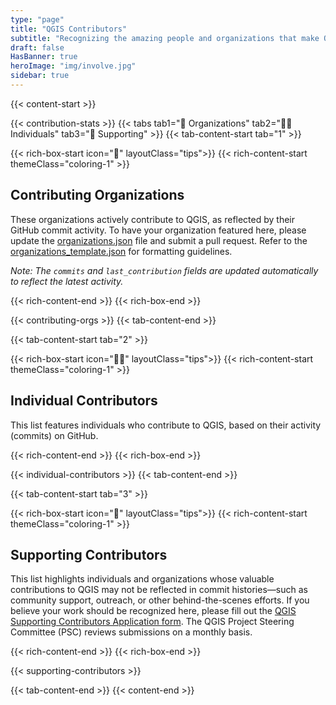 ```yaml
---
type: "page"
title: "QGIS Contributors"
subtitle: "Recognizing the amazing people and organizations that make QGIS possible"
draft: false
HasBanner: true
heroImage: "img/involve.jpg"
sidebar: true
---
```


{{< content-start >}}

{{< contribution-stats >}}
{{< tabs tab1="🏢 Organizations" tab2="🧑‍💻 Individuals" tab3="🙋 Supporting" >}}
{{< tab-content-start tab="1" >}}

{{< rich-box-start icon="🏢" layoutClass="tips">}}
{{< rich-content-start themeClass="coloring-1" >}}
## Contributing Organizations
These organizations actively contribute to QGIS, as reflected by their GitHub commit activity. To have your organization featured here, please update the [organizations.json](https://github.com/qgis/QGIS-Website/blob/main/data/organizations.json) file and submit a pull request. Refer to the [organizations_template.json](https://github.com/qgis/QGIS-Website/blob/main/data/organizations_template.json) for formatting guidelines.

_Note: The `commits` and `last_contribution` fields are updated automatically to reflect the latest activity._

{{< rich-content-end >}}
{{< rich-box-end >}}

{{< contributing-orgs >}}
{{< tab-content-end >}}

{{< tab-content-start tab="2" >}}

{{< rich-box-start icon="🧑‍💻" layoutClass="tips">}}
{{< rich-content-start themeClass="coloring-1" >}}
## Individual Contributors
This list features individuals who contribute to QGIS, based on their activity (commits) on GitHub.

{{< rich-content-end >}}
{{< rich-box-end >}}

{{< individual-contributors >}}
{{< tab-content-end >}}

{{< tab-content-start tab="3" >}}

{{< rich-box-start icon="🙋" layoutClass="tips">}}
{{< rich-content-start themeClass="coloring-1" >}}
## Supporting Contributors
This list highlights individuals and organizations whose valuable contributions to QGIS may not be reflected in commit histories—such as community support, outreach, or other behind-the-scenes efforts. If you believe your work should be recognized here, please fill out the [QGIS Supporting Contributors Application form](). The QGIS Project Steering Committee (PSC) reviews submissions on a monthly basis.

{{< rich-content-end >}}
{{< rich-box-end >}}


{{< supporting-contributors >}}

{{< tab-content-end >}}
{{< content-end >}}
